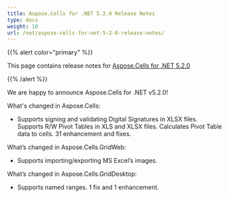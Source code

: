 ```yaml
---
title: Aspose.Cells for .NET 5.2.0 Release Notes
type: docs
weight: 10
url: /net/aspose-cells-for-net-5-2-0-release-notes/
---
```


{{% alert color="primary" %}} 

This page contains release notes for [Aspose.Cells for .NET 5.2.0](https://downloads.aspose.com/cells/net/new-releases/aspose.cells-for-.net-5.2.0/)

{{% /alert %}} 

We are happy to announce Aspose.Cells for .NET v5.2.0! 

What's changed in Aspose.Cells: 

- Supports signing and validating Digital Signatures in XLSX files.
  Supports R/W Pivot Tables in XLS and XLSX files. 
  Calculates Pivot Table data to cells. 
  31 enhancement and fixes. 

What’s changed in Aspose.Cells.GridWeb: 

- Supports importing/exporting MS Excel’s images.



What’s changed in Aspose.Cells.GridDesktop: 

- Supports named ranges.
  1 fix and 1 enhancement. 
